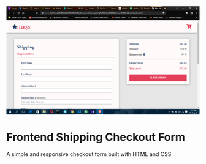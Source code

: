 <img src="https://github.com/Signor1/shipping-checkout-form/blob/e71c902167172badfbb35abd3aeac3c346c688e4/macy.png">

# Frontend Shipping Checkout Form

A simple and responsive checkout form built with HTML and CSS
